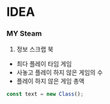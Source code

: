 # IDEA

### MY Steam 

1. 정보 스크랩 북
- 최다 플레이 타임 게임
- 사놓고 플레이 하지 않은 게임의 수
- 플레이 하지 않은 게임 총액

```javascript
const text = new Class();
```